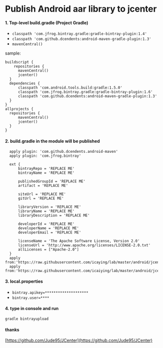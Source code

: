 # Publish Android aar library to jcenter

#### 1. Top-level build.gradle (Project Gradle)
 * `classpath 'com.jfrog.bintray.gradle:gradle-bintray-plugin:1.4'`  
 * `classpath 'com.github.dcendents:android-maven-gradle-plugin:1.3'`  
 * `mavenCentral()`

sample:

	buildscript {
    	repositories {
          mavenCentral()
          jcenter()
      }
      dependencies {
          classpath 'com.android.tools.build:gradle:1.5.0'
          classpath 'com.jfrog.bintray.gradle:gradle-bintray-plugin:1.6'
          classpath 'com.github.dcendents:android-maven-gradle-plugin:1.3'
      }
	}
	allprojects {
      repositories {
          mavenCentral()
          jcenter()
      }
	}


#### 2. build.gradle in the module will be published

```
  apply plugin: 'com.github.dcendents.android-maven'
  apply plugin: 'com.jfrog.bintray'

  ext {
      bintrayRepo = 'REPLACE ME'
      bintrayName = 'REPLACE ME'

      publishedGroupId = 'REPLACE ME'
      artifact = 'REPLACE ME'

      siteUrl = 'REPLACE ME'
      gitUrl = 'REPLACE ME'

      libraryVersion = 'REPLACE ME'
      libraryName = 'REPLACE ME'
      libraryDescription = 'REPLACE ME'

      developerId = 'REPLACE ME'
      developerName = 'REPLACE ME'
      developerEmail = 'REPLACE ME'

      licenseName = 'The Apache Software License, Version 2.0'
      licenseUrl = 'http://www.apache.org/licenses/LICENSE-2.0.txt'
      allLicenses = ["Apache-2.0"]
  }
  apply from:'https://raw.githubusercontent.com/icaying/lab/master/android/jcenter/install.gradle'
  apply from:'https://raw.githubusercontent.com/icaiying/lab/master/android/jcenter/bintray.gradle'
```

#### 3. local.properties
* `bintray.apikey=********************`  
* `bintray.user=****`  

#### 4. type in console and run
`gradle bintrayupload`  

#### thanks
[https://github.com/Jude95/JCenter](https://github.com/Jude95/JCenter)
